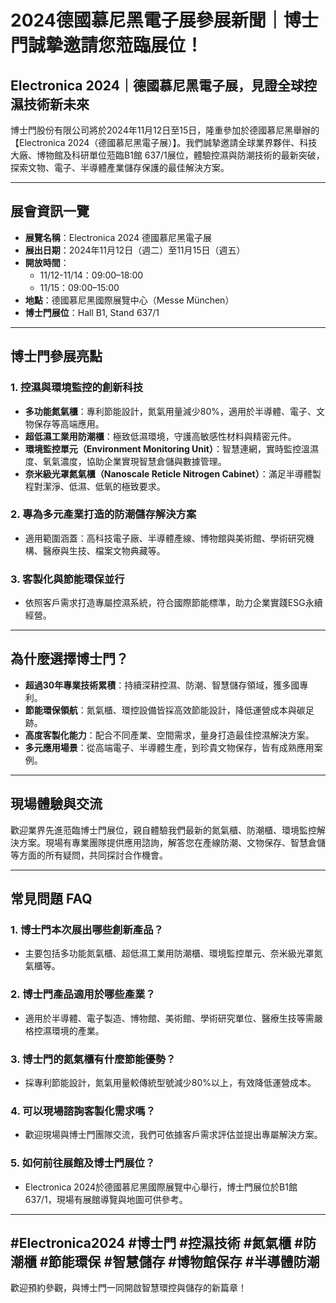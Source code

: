 # 2024德國慕尼黑電子展參展新聞｜博士門誠摯邀請您蒞臨展位！

## Electronica 2024｜德國慕尼黑電子展，見證全球控濕技術新未來

博士門股份有限公司將於2024年11月12日至15日，隆重參加於德國慕尼黑舉辦的【Electronica 2024（德國慕尼黑電子展）】。我們誠摯邀請全球業界夥伴、科技大廠、博物館及科研單位蒞臨B1館 637/1展位，體驗控濕與防潮技術的最新突破，探索文物、電子、半導體產業儲存保護的最佳解決方案。

---

## 展會資訊一覽

- **展覽名稱**：Electronica 2024 德國慕尼黑電子展
- **展出日期**：2024年11月12日（週二）至11月15日（週五）
- **開放時間**：
  - 11/12-11/14：09:00–18:00
  - 11/15：09:00–15:00
- **地點**：德國慕尼黑國際展覽中心（Messe München）
- **博士門展位**：Hall B1, Stand 637/1

---

## 博士門參展亮點

### 1. 控濕與環境監控的創新科技
- **多功能氮氣櫃**：專利節能設計，氮氣用量減少80%，適用於半導體、電子、文物保存等高端應用。
- **超低濕工業用防潮櫃**：極致低濕環境，守護高敏感性材料與精密元件。
- **環境監控單元（Environment Monitoring Unit）**：智慧連網，實時監控溫濕度、氧氣濃度，協助企業實現智慧倉儲與數據管理。
- **奈米級光罩氮氣櫃（Nanoscale Reticle Nitrogen Cabinet）**：滿足半導體製程對潔淨、低濕、低氧的極致要求。

### 2. 專為多元產業打造的防潮儲存解決方案
- 適用範圍涵蓋：高科技電子廠、半導體產線、博物館與美術館、學術研究機構、醫療與生技、檔案文物典藏等。

### 3. 客製化與節能環保並行
- 依照客戶需求打造專屬控濕系統，符合國際節能標準，助力企業實踐ESG永續經營。

---

## 為什麼選擇博士門？

- **超過30年專業技術累積**：持續深耕控濕、防潮、智慧儲存領域，獲多國專利。
- **節能環保領航**：氮氣櫃、環控設備皆採高效節能設計，降低運營成本與碳足跡。
- **高度客製化能力**：配合不同產業、空間需求，量身打造最佳控濕解決方案。
- **多元應用場景**：從高端電子、半導體生產，到珍貴文物保存，皆有成熟應用案例。

---

## 現場體驗與交流

歡迎業界先進蒞臨博士門展位，親自體驗我們最新的氮氣櫃、防潮櫃、環境監控解決方案。現場有專業團隊提供應用諮詢，解答您在產線防潮、文物保存、智慧倉儲等方面的所有疑問，共同探討合作機會。

---

## 常見問題 FAQ

### 1. 博士門本次展出哪些創新產品？
- 主要包括多功能氮氣櫃、超低濕工業用防潮櫃、環境監控單元、奈米級光罩氮氣櫃等。

### 2. 博士門產品適用於哪些產業？
- 適用於半導體、電子製造、博物館、美術館、學術研究單位、醫療生技等需嚴格控濕環境的產業。

### 3. 博士門的氮氣櫃有什麼節能優勢？
- 採專利節能設計，氮氣用量較傳統型號減少80%以上，有效降低運營成本。

### 4. 可以現場諮詢客製化需求嗎？
- 歡迎現場與博士門團隊交流，我們可依據客戶需求評估並提出專屬解決方案。

### 5. 如何前往展館及博士門展位？
- Electronica 2024於德國慕尼黑國際展覽中心舉行，博士門展位於B1館637/1，現場有展館導覽與地圖可供參考。

---

## #Electronica2024 #博士門 #控濕技術 #氮氣櫃 #防潮櫃 #節能環保 #智慧儲存 #博物館保存 #半導體防潮

歡迎預約參觀，與博士門一同開啟智慧環控與儲存的新篇章！